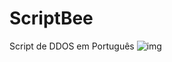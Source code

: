 # ScriptBee
Script de DDOS em Português
![img](https://raw.githubusercontent.com/tanjilk/ScriptBee/master/img/icon.ico)
